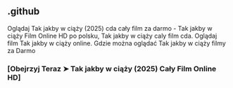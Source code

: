## .github

Oglądaj Tak jakby w ciąży (2025) cda cały film za darmo - Tak jakby w ciąży Film Online HD po polsku, Tak jakby w ciąży caly film cda. Oglądaj film Tak jakby w ciąży online. Gdzie można oglądać Tak jakby w ciąży filmy za Darmo

### [Obejrzyj Teraz ➤ Tak jakby w ciąży (2025) Cały Film Online HD]
